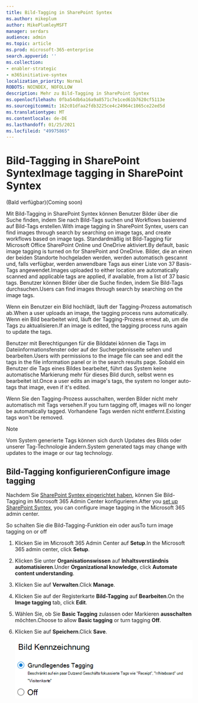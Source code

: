 ```yaml
---
title: Bild-Tagging in SharePoint Syntex
ms.author: mikeplum
author: MikePlumleyMSFT
manager: serdars
audience: admin
ms.topic: article
ms.prod: microsoft-365-enterprise
search.appverid: ''
ms.collection:
- enabler-strategic
- m365initiative-syntex
localization_priority: Normal
ROBOTS: NOINDEX, NOFOLLOW
description: Mehr zu Bild-Tagging in SharePoint Syntex
ms.openlocfilehash: 0fba54db6a16a9a8571c7e1ced61b7620cf5113e
ms.sourcegitcommit: 162c01dfaa2fdb3225ce4c24964c1065ce22ed5d
ms.translationtype: MT
ms.contentlocale: de-DE
ms.lasthandoff: 01/25/2021
ms.locfileid: "49975865"
---
```

# <a name="image-tagging-in-sharepoint-syntex"></a><span data-ttu-id="3239b-103">Bild-Tagging in SharePoint Syntex</span><span class="sxs-lookup"><span data-stu-id="3239b-103">Image tagging in SharePoint Syntex</span></span>

<span data-ttu-id="3239b-104">(Bald verfügbar)</span><span class="sxs-lookup"><span data-stu-id="3239b-104">(Coming soon)</span></span>

<span data-ttu-id="3239b-105">Mit Bild-Tagging in SharePoint Syntex können Benutzer Bilder über die Suche finden, indem Sie nach Bild-Tags suchen und Workflows basierend auf Bild-Tags erstellen.</span><span class="sxs-lookup"><span data-stu-id="3239b-105">With image tagging in SharePoint Syntex, users can find images through search by searching on image tags, and create workflows based on image tags.</span></span> <span data-ttu-id="3239b-106">Standardmäßig ist Bild-Tagging für Microsoft Office SharePoint Online und OneDrive aktiviert.</span><span class="sxs-lookup"><span data-stu-id="3239b-106">By default, basic image tagging is turned on for SharePoint and OneDrive.</span></span> <span data-ttu-id="3239b-107">Bilder, die an einen der beiden Standorte hochgeladen werden, werden automatisch gescannt und, falls verfügbar, werden anwendbare Tags aus einer Liste von 37 Basis-Tags angewendet.</span><span class="sxs-lookup"><span data-stu-id="3239b-107">Images uploaded to either location are automatically scanned and applicable tags are applied, if available, from a list of 37 basic tags.</span></span> <span data-ttu-id="3239b-108">Benutzer können Bilder über die Suche finden, indem Sie Bild-Tags durchsuchen.</span><span class="sxs-lookup"><span data-stu-id="3239b-108">Users can find images through search by searching on the image tags.</span></span>

<span data-ttu-id="3239b-109">Wenn ein Benutzer ein Bild hochlädt, läuft der Tagging-Prozess automatisch ab.</span><span class="sxs-lookup"><span data-stu-id="3239b-109">When a user uploads an image, the  tagging process runs automatically.</span></span> <span data-ttu-id="3239b-110">Wenn ein Bild bearbeitet wird, läuft der Tagging-Prozess erneut ab, um die Tags zu aktualisieren.</span><span class="sxs-lookup"><span data-stu-id="3239b-110">If an image is edited, the tagging process runs again to update the tags.</span></span>

<span data-ttu-id="3239b-111">Benutzer mit Berechtigungen für die Bilddatei können die Tags im Dateiinformationsfenster oder auf der Suchergebnisseite sehen und bearbeiten.</span><span class="sxs-lookup"><span data-stu-id="3239b-111">Users with permissions to the image file can see and edit the tags in the file information panel or in the search results page.</span></span> <span data-ttu-id="3239b-112">Sobald ein Benutzer die Tags eines Bildes bearbeitet, führt das System keine automatische Markierung mehr für dieses Bild durch, selbst wenn es bearbeitet ist.</span><span class="sxs-lookup"><span data-stu-id="3239b-112">Once a user edits an image's tags, the system no longer auto-tags that image, even if it's edited.</span></span>

<span data-ttu-id="3239b-113">Wenn Sie den Tagging-Prozess ausschalten, werden Bilder nicht mehr automatisch mit Tags versehen.</span><span class="sxs-lookup"><span data-stu-id="3239b-113">If you turn tagging off, images will no longer be automatically tagged.</span></span> <span data-ttu-id="3239b-114">Vorhandene Tags werden nicht entfernt.</span><span class="sxs-lookup"><span data-stu-id="3239b-114">Existing tags won't be removed.</span></span>

> [!NOTE]
> <span data-ttu-id="3239b-115">Vom System generierte Tags können sich durch Updates des Bilds oder unserer Tag-Technologie ändern.</span><span class="sxs-lookup"><span data-stu-id="3239b-115">System generated tags may change with updates to the image or our tag technology.</span></span>


## <a name="configure-image-tagging"></a><span data-ttu-id="3239b-116">Bild-Tagging konfigurieren</span><span class="sxs-lookup"><span data-stu-id="3239b-116">Configure image tagging</span></span>

<span data-ttu-id="3239b-117">Nachdem Sie [SharePoint Syntex eingerichtet haben](set-up-content-understanding.md), können Sie Bild-Tagging im Microsoft 365 Admin Center konfigurieren.</span><span class="sxs-lookup"><span data-stu-id="3239b-117">After you [set up SharePoint Syntex](set-up-content-understanding.md), you can configure image tagging in the Microsoft 365 admin center.</span></span>  

<span data-ttu-id="3239b-118">So schalten Sie die Bild-Tagging-Funktion ein oder aus</span><span class="sxs-lookup"><span data-stu-id="3239b-118">To turn image tagging on or off</span></span>

1. <span data-ttu-id="3239b-119">Klicken Sie im Microsoft 365 Admin Center auf **Setup**.</span><span class="sxs-lookup"><span data-stu-id="3239b-119">In the Microsoft 365 admin center, click **Setup**.</span></span>

2. <span data-ttu-id="3239b-120">Klicken Sie unter **Organisationswissen** auf **Inhaltsverständnis automatisieren**.</span><span class="sxs-lookup"><span data-stu-id="3239b-120">Under **Organizational knowledge**, click **Automate content understanding**.</span></span>

3. <span data-ttu-id="3239b-121">Klicken Sie auf **Verwalten**.</span><span class="sxs-lookup"><span data-stu-id="3239b-121">Click **Manage**.</span></span>

4. <span data-ttu-id="3239b-122">Klicken Sie auf der Registerkarte **Bild-Tagging** auf **Bearbeiten**.</span><span class="sxs-lookup"><span data-stu-id="3239b-122">On the **Image tagging** tab, click **Edit**.</span></span>

5. <span data-ttu-id="3239b-123">Wählen Sie, ob Sie **Basic Tagging** zulassen oder Markieren **ausschalten** möchten.</span><span class="sxs-lookup"><span data-stu-id="3239b-123">Choose to allow **Basic tagging** or turn tagging **Off**.</span></span>

6. <span data-ttu-id="3239b-124">Klicken Sie auf **Speichern**.</span><span class="sxs-lookup"><span data-stu-id="3239b-124">Click **Save**.</span></span>

    ![Screenshot der Bild-Tagging-Steuerung](../media/content-understanding/sharepoint-syntex-image-tagging-control.png)
